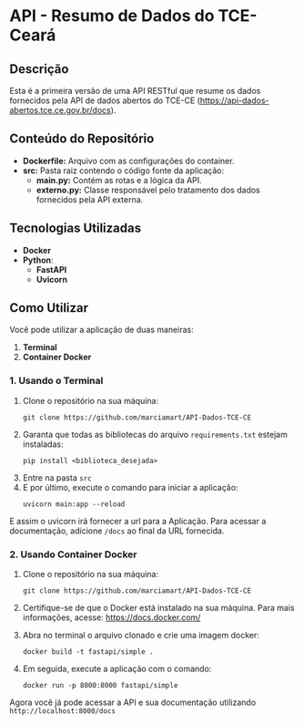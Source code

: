 # API - Resumo de Dados do TCE-Ceará

## Descrição

Esta é a primeira versão de uma API RESTful que resume os dados fornecidos pela API de dados abertos do TCE-CE (https://api-dados-abertos.tce.ce.gov.br/docs).

## Conteúdo do Repositório

- **Dockerfile:** Arquivo com as configurações do container.
- **src:** Pasta raiz contendo o código fonte da aplicação:
  - **main.py:** Contém as rotas e a lógica da API.
  - **externo.py:** Classe responsável pelo tratamento dos dados fornecidos pela API externa.

## Tecnologias Utilizadas

- **Docker**
- **Python**:
  - **FastAPI**
  - **Uvicorn**

## Como Utilizar

Você pode utilizar a aplicação de duas maneiras:
1. **Terminal**
2. **Container Docker**

### 1. Usando o Terminal

1. Clone o repositório na sua máquina:
   ```
   git clone https://github.com/marciamart/API-Dados-TCE-CE

2. Garanta que todas as bibliotecas do arquivo ````requirements.txt```` estejam instaladas:
    ````
    pip install <biblioteca_desejada>
    ````
3. Entre na pasta ````src```` 
4. E por último, execute o comando para iniciar a aplicação:
    ````
    uvicorn main:app --reload

E assim o uvicorn irá fornecer a url para a Aplicação.
Para acessar a documentação, adicione ````/docs```` ao final da URL fornecida.

### 2. Usando Container Docker
1. Clone o repositório na sua máquina:
   ```
   git clone https://github.com/marciamart/API-Dados-TCE-CE

2. Certifique-se de que o Docker está instalado na sua máquina. Para mais informações, acesse: https://docs.docker.com/

3. Abra no terminal o arquivo clonado e crie uma imagem docker:
    ````
    docker build -t fastapi/simple .

4. Em seguida, execute a aplicação com o comando:
    ````
    docker run -p 8000:8000 fastapi/simple

Agora você já pode acessar a API e sua documentação utilizando  ````http://localhost:8000/docs````
